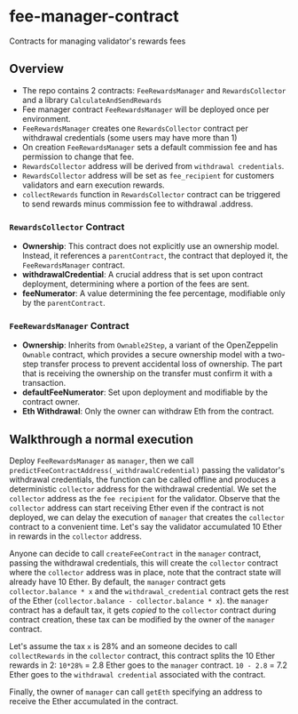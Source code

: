 # fee-manager-contract

Contracts for managing validator's rewards fees

## Overview

- The repo contains 2 contracts: `FeeRewardsManager` and `RewardsCollector` and a library `CalculateAndSendRewards`
- Fee manager contract `FeeRewardsManager` will be deployed once per environment.
- `FeeRewardsManager` creates one `RewardsCollector` contract per withdrawal credentials (some users may have more than 1)
- On creation `FeeRewardsManager` sets a default commission fee and has permission to change that fee.
- `RewardsCollector` address will be derived from `withdrawal credentials`.
- `RewardsCollector` address will be set as `fee_recipient` for customers validators and earn execution rewards.
- `collectRewards` function in `RewardsCollector` contract can be triggered to send rewards minus commission fee to withdrawal .address.

### `RewardsCollector` Contract

- **Ownership**: This contract does not explicitly use an ownership model. Instead, it references a `parentContract`, the contract that deployed it, the `FeeRewardsManager` contract.
- **withdrawalCredential**: A crucial address that is set upon contract deployment, determining where a portion of the fees are sent.
- **feeNumerator**: A value determining the fee percentage, modifiable only by the `parentContract`.

### `FeeRewardsManager` Contract

- **Ownership**: Inherits from `Ownable2Step`, a variant of the OpenZeppelin `Ownable` contract, which provides a secure ownership model with a two-step transfer process to prevent accidental loss of ownership. The part that is receiving
the ownership on the transfer must confirm it with a transaction.
- **defaultFeeNumerator**: Set upon deployment and modifiable by the contract owner.
- **Eth Withdrawal**: Only the owner can withdraw Eth from the contract.

## Walkthrough a normal execution

Deploy `FeeRewardsManager` as `manager`, then we call
`predictFeeContractAddress(_withdrawalCredential)` passing the validator's
withdrawal credentials, the function can be called offline and produces a
deterministic `collector` address for the withdrawal credential.
We set the `collector` address as the `fee recipient` for the validator. Observe
that the `collector` address can start receiving Ether even if the contract is not deployed,
we can delay the execution of `manager` that creates the `collector` contract to a convenient time.
Let's say the validator accumulated 10 Ether in rewards in the `collector` address.

Anyone can decide to call `createFeeContract` in the `manager` contract, passing the
withdrawal credentials, this will create the `collector` contract where the `collector` address was in place,
note that the contract state will already have 10 Ether.
By default, the `manager` contract gets `collector.balance * x` and the
`withdrawal_credential` contract gets the rest of the Ether (`collector.balance - collector.balance * x`).
the `manager` contract has a default tax, it gets _copied_ to the `collector` contract during contract creation,
these tax can be modified by the owner of the `manager` contract.

Let's assume the tax `x` is 28% and
an someone decides to call `collectRewards` in
the `collector` contract, this contract splits the 10 Ether
rewards in 2:
    `10*28%` = 2.8 Ether goes to the `manager` contract.
    `10 - 2.8` = 7.2 Ether goes to the `withdrawal credential` associated with the contract.

Finally, the owner of `manager` can call `getEth` specifying an address to
receive the Ether accumulated in the contract.
